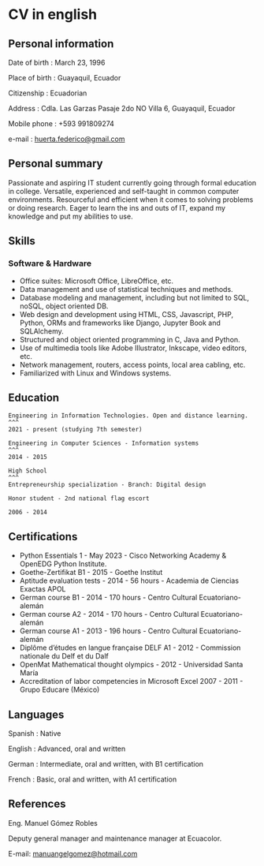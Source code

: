 # CV in english

## Personal information
Date of birth
: March 23, 1996

Place of birth
: Guayaquil, Ecuador

Citizenship
: Ecuadorian

Address
: Cdla. Las Garzas Pasaje 2do NO Villa 6, Guayaquil, Ecuador

Mobile phone
: +593 991809274

e-mail
: huerta.federico@gmail.com

## Personal summary
Passionate and aspiring IT student currently going through formal education in college. Versatile, experienced and self-taught in common computer environments. Resourceful and efficient when it comes to solving problems or doing research. Eager to learn the ins and outs of IT, expand my knowledge and put my abilities to use.

## Skills
### Software & Hardware
- Office suites: Microsoft Office, LibreOffice, etc.
- Data management and use of statistical techniques and methods.
- Database modeling and management, including but not limited to SQL, noSQL, object oriented DB.
- Web design and development using HTML, CSS, Javascript, PHP, Python, ORMs and frameworks like Django, Jupyter Book and SQLAlchemy.
- Structured and object oriented programming in C, Java and Python.
- Use of multimedia tools like Adobe Illustrator, Inkscape, video editors, etc.
- Network management, routers, access points, local area cabling, etc.
- Familiarized with Linux and Windows systems.

## Education
````{card} Universidad Técnica Particular de Loja - UTPL
Engineering in Information Technologies. Open and distance learning.
^^^
2021 - present (studying 7th semester)
````

````{card} Escuela Superior Politécnica del Litoral - ESPOL
Engineering in Computer Sciences - Information systems
^^^
2014 - 2015
````

````{card} Unidad Educativa Santiago Mayor
High School
^^^
Entrepreneurship specialization - Branch: Digital design

Honor student - 2nd national flag escort

2006 - 2014
````

## Certifications
- Python Essentials 1 - May 2023 - Cisco Networking Academy & OpenEDG Python Institute.
- Goethe-Zertifikat B1 - 2015 - Goethe Institut
- Aptitude evaluation tests - 2014 - 56 hours - Academia de Ciencias Exactas APOL
- German course B1 - 2014 - 170 hours - Centro Cultural Ecuatoriano-alemán
- German course A2 - 2014 - 170 hours - Centro Cultural Ecuatoriano-alemán
- German course A1 - 2013 - 196 hours - Centro Cultural Ecuatoriano-alemán
- Diplôme d’études en langue française DELF A1 - 2012 - Commission nationale du Delf et du Dalf
- OpenMat Mathematical thought olympics - 2012 - Universidad Santa María
- Accreditation of labor competencies in Microsoft Excel 2007 - 2011 - Grupo Educare (México)

## Languages
Spanish
: Native

English
: Advanced, oral and written

German
: Intermediate, oral and written, with B1 certification

French
: Basic, oral and written, with A1 certification

## References
Eng. Manuel Gómez Robles

Deputy general manager and maintenance manager at Ecuacolor.

E-mail: manuangelgomez@hotmail.com